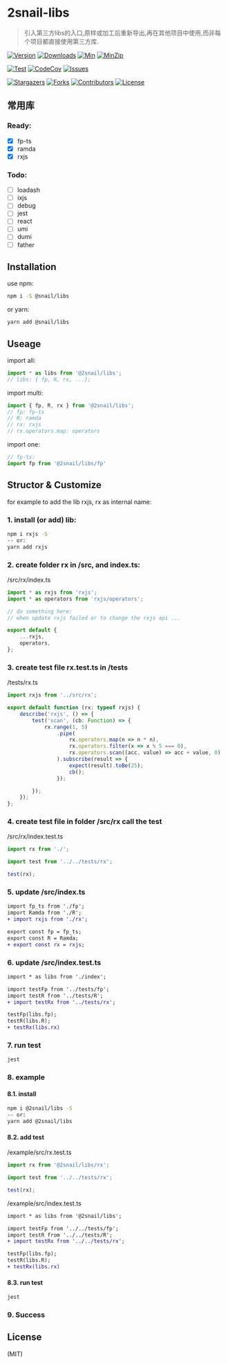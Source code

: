 # 2snail-libs

> 引入第三方libs的入口,原样或加工后重新导出,再在其他项目中使用,而非每个项目都直接使用第三方库.

[![Version][version-shield]][npm-url]
[![Downloads][downloads-shield]][npm-url]
[![Min][min-shield]][size-url]
[![MinZip][minzip-shield]][size-url]

[![Test][test-shield]][test-url]
[![CodeCov][codecov-shield]][codecov-url]
[![Issues][issues-shield]][issues-url]

[![Stargazers][stars-shield]][stars-url]
[![Forks][forks-shield]][forks-url]
[![Contributors][contributors-shield]][contributors-url]
[![License][license-shield]][license-url]

## 常用库

### Ready:

- [x] fp-ts
- [x] ramda
- [x] rxjs

### Todo:

- [ ] loadash
- [ ] ixjs
- [ ] debug
- [ ] jest
- [ ] react
- [ ] umi
- [ ] dumi
- [ ] father

## Installation

use npm:
```sh
npm i -S @snail/libs
```

or yarn:
```sh
yarn add @snail/libs
```

## Useage

import all:
```ts
import * as libs from '@2snail/libs';
// libs: { fp, R, rx, ...};
```

import multi:
```ts
import { fp, R, rx } from '@2snail/libs';
// fp: fp-ts
// R: ramda
// rx: rxjs
// rx.operators.map: operators
```

import one:
```ts
// fp-ts:
import fp from '@2snail/libs/fp'
```

## Structor & Customize

for example to add the lib rxjs, rx as internal name:

### 1. install (or add) lib:
```sh
npm i rxjs -S
-- or:
yarn add rxjs

```

### 2. create folder rx in /src, and index.ts:

/src/rx/index.ts

```ts
import * as rxjs from 'rxjs';
import * as operators from 'rxjs/operators';

// do something here:
// when update rxjs failed or to change the rxjs api ...

export default {
	...rxjs,
	operators,
};
```

### 3. create test file rx.test.ts in /tests

/tests/rx.ts

```ts
import rxjs from '../src/rx';

export default function (rx: typeof rxjs) {
	describe('rxjs', () => {
		test('scan', (cb: Function) => {
			rx.range(1, 5)
				.pipe(
					rx.operators.map(n => n * n),
					rx.operators.filter(x => x % 5 === 0),
					rx.operators.scan((acc, value) => acc + value, 0)
				).subscribe(result => {
					expect(result).toBe(25);
					cb();
				});

		});
	});
};
```

### 4. create test file in folder /src/rx call the test

/src/rx/index.test.ts

```ts
import rx from './';

import test from '../../tests/rx';

test(rx);
```

### 5. update /src/index.ts

```diff
import fp_ts from './fp';
import Ramda from './R';
+ import rxjs from './rx';

export const fp = fp_ts;
export const R = Ramda;
+ export const rx = rxjs;
```

### 6. update /src/index.test.ts

```diff
import * as libs from './index';

import testFp from '../tests/fp';
import testR from '../tests/R';
+ import testRx from '../tests/rx';

testFp(libs.fp);
testR(libs.R);
+ testRx(libs.rx)
```

### 7. run test

```sh
jest
```

### 8. example

#### 8.1. install
```sh
npm i @2snail/libs -S
-- or:
yarn add @2snail/libs
```

#### 8.2. add test
/example/src/rx.test.ts
```ts
import rx from '@2snail/libs/rx';

import test from '../../tests/rx';

test(rx);
```

/example/src/index.test.ts
```diff
import * as libs from '@2snail/libs';

import testFp from '../../tests/fp';
import testR from '../../tests/R';
+ import testRx from '../../tests/rx';

testFp(libs.fp);
testR(libs.R);
+ testRx(libs.rx)
```

#### 8.3. run test
```sh
jest
```

### 9. Success


## License

(MIT)



<!-- MARKDOWN LINKS & IMAGES -->
<!-- https://github.com/2snail/libs -->
[npm-url]: https://www.npmjs.com/package/@2snail/libs
[version-shield]: https://img.shields.io/npm/v/@2snail/libs.svg
[downloads-shield]: https://img.shields.io/npm/dm/@2snail/libs.svg
[min-shield]: https://flat.badgen.net/bundlephobia/min/@2snail/libs
[minzip-shield]: https://flat.badgen.net/bundlephobia/minzip/@2snail/libs
[size-url]: https://bundlephobia.com/result?p=@2snail/libs
[test-shield]: https://github.com/2snail/libs/workflows/Test/badge.svg
[test-url]: https://github.com/2snail/libs/actions
[codecov-shield]: https://codecov.io/gh/2snail/libs/branch/master/graph/badge.svg
[codecov-url]: https://codecov.io/gh/2snail/libs
[contributors-url]: https://github.com/2snail/libs/graphs/contributors
[issues-shield]: https://img.shields.io/github/issues/2snail/libs.svg
[issues-url]: https://github.com/2snail/libs/issues
[stars-shield]: https://img.shields.io/github/stars/2snail/libs.svg
[stars-url]: https://github.com/2snail/libs/stargazers
[forks-shield]: https://img.shields.io/github/forks/2snail/libs.svg
[forks-url]: https://github.com/2snail/libs/network/members
[contributors-shield]: https://img.shields.io/github/contributors/2snail/libs.svg
[license-shield]: https://img.shields.io/github/license/2snail/libs.svg
[license-url]: https://github.com/2snail/libs/blob/master/LICENSE
